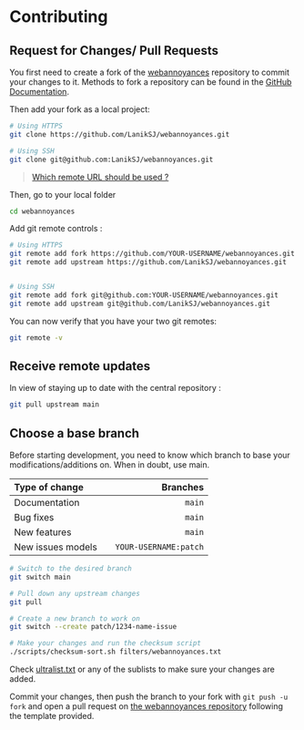 # Contributing

## Request for Changes/ Pull Requests

You first need to create a fork of the [webannoyances](https://github.com/Laniksj/webannoyances/) repository to commit your changes to it. Methods to fork a repository can be found in the [GitHub Documentation](https://docs.github.com/en/get-started/quickstart/fork-a-repo).

Then add your fork as a local project:

```sh
# Using HTTPS
git clone https://github.com/LanikSJ/webannoyances.git

# Using SSH
git clone git@github.com:LanikSJ/webannoyances.git
```

> [Which remote URL should be used ?](https://docs.github.com/en/get-started/getting-started-with-git/about-remote-repositories)

Then, go to your local folder

```sh
cd webannoyances
```

Add git remote controls :

```sh
# Using HTTPS
git remote add fork https://github.com/YOUR-USERNAME/webannoyances.git
git remote add upstream https://github.com/LanikSJ/webannoyances.git


# Using SSH
git remote add fork git@github.com:YOUR-USERNAME/webannoyances.git
git remote add upstream git@github.com/LanikSJ/webannoyances.git
```

You can now verify that you have your two git remotes:

```sh
git remote -v
```

## Receive remote updates

In view of staying up to date with the central repository :

```sh
git pull upstream main
```

## Choose a base branch

Before starting development, you need to know which branch to base your modifications/additions on. When in doubt, use main.

| Type of change                |           | Branches              |
| :------------------           |:---------:| ---------------------:|
| Documentation                 |           | `main`              |
| Bug fixes                     |           | `main`              |
| New features                  |           | `main`              |
| New issues models             |           | `YOUR-USERNAME:patch` |

```sh
# Switch to the desired branch
git switch main

# Pull down any upstream changes
git pull

# Create a new branch to work on
git switch --create patch/1234-name-issue

# Make your changes and run the checksum script
./scripts/checksum-sort.sh filters/webannoyances.txt
```

Check [ultralist.txt](https://github.com/LanikSJ/webannoyances/blob/master/ultralist.txt) or any of the sublists to make sure your changes are added.

Commit your changes, then push the branch to your fork with `git push -u fork` and open a pull request on [the webannoyances repository](https://github.com/LanikSJ/webannoyances/) following the template provided.
